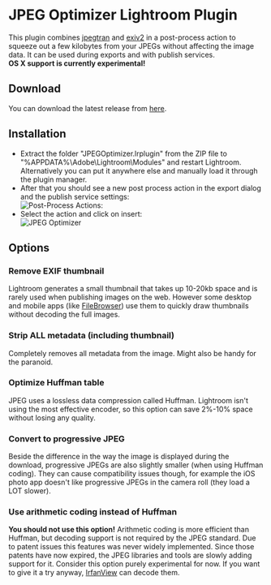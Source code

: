 # JPEG Optimizer Lightroom Plugin
This plugin combines [jpegtran](http://www.ijg.org/) and [exiv2](http://www.exiv2.org/) in a post-process action to squeeze out a few kilobytes from your JPEGs without affecting the image data. It can be used during exports and with publish services.  
__OS X support is currently experimental!__

## Download
You can download the latest release from [here](https://github.com/ftischhauser/JPEGOptimizer/releases/download/v1.1.0.1/JPEGOptimizer-1.1.0.1.zip).

## Installation
* Extract the folder "JPEGOptimizer.lrplugin" from the ZIP file to "%APPDATA%\Adobe\Lightroom\Modules" and restart Lightroom. Alternatively you can put it anywhere else and manually load it through the plugin manager.
* After that you should see a new post process action in the export dialog and the publish service settings:  
  ![Post-Process Actions:](http://ftischhauser-github.s3.amazonaws.com/ftjo-ss-ppa.png)
* Select the action and click on insert:  
  ![JPEG Optimizer](http://ftischhauser-github.s3.amazonaws.com/ftjo-ss-jpo.png)


## Options

### Remove EXIF thumbnail
Lightroom generates a small thumbnail that takes up 10-20kb space and is rarely used when publishing images on the web. However some desktop and mobile apps (like [FileBrowser](http://www.stratospherix.com/products/filebrowser/)) use them to quickly draw thumbnails without decoding the full images.

### Strip ALL metadata (including thumbnail)
Completely removes all metadata from the image. Might also be handy for the paranoid.

### Optimize Huffman table
JPEG uses a lossless data compression called Huffman. Lightroom isn't using the most effective encoder, so this option can save 2%-10% space without losing any quality.

### Convert to progressive JPEG
Beside the difference in the way the image is displayed during the download, progressive JPEGs are also slightly smaller (when using Huffman coding). They can cause compatibility issues though, for example the iOS photo app doesn't like progressive JPEGs in the camera roll (they load a LOT slower).

### Use arithmetic coding instead of Huffman
__You should not use this option!__ Arithmetic coding is more efficient than Huffman, but decoding support is not required by the JPEG standard. Due to patent issues this features was never widely implemented. Since those patents have now expired, the JPEG libraries and tools are slowly adding support for it. Consider this option purely experimental for now. If you want to give it a try anyway, [IrfanView](http://www.irfanview.com/) can decode them.

